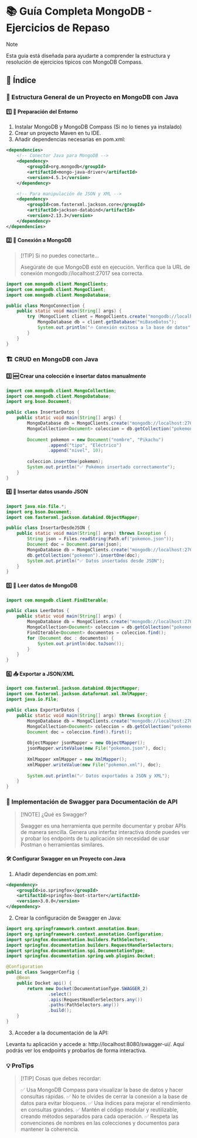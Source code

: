 # 📚 Guía Completa MongoDB - Ejercicios de Repaso

> [!NOTE]
> 
> Esta guía está diseñada para ayudarte a comprender la estructura y resolución de ejercicios típicos con MongoDB Compass.

## 🌟 Índice

### 🎯 Estructura General de un Proyecto en MongoDB con Java

#### 1️⃣ 🔧 Preparación del Entorno

1. Instalar MongoDB y MongoDB Compass (Si no lo tienes ya instalado)
2. Crear un proyecto Maven en tu IDE.
3. Añadir dependencias necesarias en pom.xml:

```xml
<dependencies>
    <!-- Conector Java para MongoDB -->
    <dependency>
        <groupId>org.mongodb</groupId>
        <artifactId>mongo-java-driver</artifactId>
        <version>4.5.1</version>
    </dependency>

    <!-- Para manipulación de JSON y XML -->
    <dependency>
        <groupId>com.fasterxml.jackson.core</groupId>
        <artifactId>jackson-databind</artifactId>
        <version>2.13.3</version>
    </dependency>
</dependencies>
```

#### 2️⃣ 🔗 Conexión a MongoDB

> [!TIP] Si no puedes conectarte...
>
> Asegúrate de que MongoDB esté en ejecución.
> Verifica que la URL de conexión mongodb://localhost:27017 sea correcta.

```java
import com.mongodb.client.MongoClients;
import com.mongodb.client.MongoClient;
import com.mongodb.client.MongoDatabase;

public class MongoConnection {
    public static void main(String[] args) {
        try (MongoClient client = MongoClients.create("mongodb://localhost:27017")) {
            MongoDatabase db = client.getDatabase("miBaseDatos");
            System.out.println("🔥 Conexión exitosa a la base de datos");
        }
    }
}
```

### 🏗️ CRUD en MongoDB con Java

#### 3️⃣ 🆕 Crear una colección e insertar datos manualmente

```java
import com.mongodb.client.MongoCollection;
import com.mongodb.client.MongoDatabase;
import org.bson.Document;

public class InsertarDatos {
    public static void main(String[] args) {
        MongoDatabase db = MongoClients.create("mongodb://localhost:27017").getDatabase("miBaseDatos");
        MongoCollection<Document> coleccion = db.getCollection("pokemon");
        
        Document pokemon = new Document("nombre", "Pikachu")
                .append("tipo", "Eléctrico")
                .append("nivel", 10);
        
        coleccion.insertOne(pokemon);
        System.out.println("✅ Pokémon insertado correctamente");
    }
}
```

#### 4️⃣ 📂 Insertar datos usando JSON

```java
import java.nio.file.*;
import org.bson.Document;
import com.fasterxml.jackson.databind.ObjectMapper;

public class InsertarDesdeJSON {
    public static void main(String[] args) throws Exception {
        String json = Files.readString(Path.of("pokemon.json"));
        Document doc = Document.parse(json);
        MongoDatabase db = MongoClients.create("mongodb://localhost:27017").getDatabase("miBaseDatos");
        db.getCollection("pokemon").insertOne(doc);
        System.out.println("✅ Datos insertados desde JSON");
    }
}
```

#### 5️⃣ 📖 Leer datos de MongoDB

```java
import com.mongodb.client.FindIterable;

public class LeerDatos {
    public static void main(String[] args) {
        MongoDatabase db = MongoClients.create("mongodb://localhost:27017").getDatabase("miBaseDatos");
        MongoCollection<Document> coleccion = db.getCollection("pokemon");
        FindIterable<Document> documentos = coleccion.find();
        for (Document doc : documentos) {
            System.out.println(doc.toJson());
        }
    }
}
```

#### 6️⃣ 📤 Exportar a JSON/XML

```java
import com.fasterxml.jackson.databind.ObjectMapper;
import com.fasterxml.jackson.dataformat.xml.XmlMapper;
import java.io.File;

public class ExportarDatos {
    public static void main(String[] args) throws Exception {
        MongoDatabase db = MongoClients.create("mongodb://localhost:27017").getDatabase("miBaseDatos");
        MongoCollection<Document> coleccion = db.getCollection("pokemon");
        Document doc = coleccion.find().first();
        
        ObjectMapper jsonMapper = new ObjectMapper();
        jsonMapper.writeValue(new File("pokemon.json"), doc);
        
        XmlMapper xmlMapper = new XmlMapper();
        xmlMapper.writeValue(new File("pokemon.xml"), doc);
        
        System.out.println("✅ Datos exportados a JSON y XML");
    }
}
```

### 🚀 Implementación de Swagger para Documentación de API

> [!NOTE] ¿Qué es Swagger?
>
> Swagger es una herramienta que permite documentar y probar APIs de manera sencilla. Genera una interfaz interactiva donde puedes ver y probar los endpoints de tu aplicación sin necesidad de usar Postman o herramientas similares.

#### 🛠️ Configurar Swagger en un Proyecto con Java

1. Añadir dependencias en pom.xml:

```xml
<dependency>
    <groupId>io.springfox</groupId>
    <artifactId>springfox-boot-starter</artifactId>
    <version>3.0.0</version>
</dependency>
```

2. Crear la configuración de Swagger en Java:

```java
import org.springframework.context.annotation.Bean;
import org.springframework.context.annotation.Configuration;
import springfox.documentation.builders.PathSelectors;
import springfox.documentation.builders.RequestHandlerSelectors;
import springfox.documentation.spi.DocumentationType;
import springfox.documentation.spring.web.plugins.Docket;

@Configuration
public class SwaggerConfig {
    @Bean
    public Docket api() {
        return new Docket(DocumentationType.SWAGGER_2)
                .select()
                .apis(RequestHandlerSelectors.any())
                .paths(PathSelectors.any())
                .build();
    }
}
```

3. Acceder a la documentación de la API:    

Levanta tu aplicación y accede a: http://localhost:8080/swagger-ui/. Aquí podrás ver los endpoints y probarlos de forma interactiva.

### 💡 ProTips 

> [!TIP] Cosas que debes recordar:
> 
> ✅ Usa MongoDB Compass para visualizar la base de datos y hacer consultas rápidas.
> ✅ No te olvides de cerrar la conexión a la base de datos para evitar bloqueos.
> ✅ Usa índices para mejorar el rendimiento en consultas grandes.
> ✅ Mantén el código modular y reutilizable, creando métodos separados para cada operación.
> ✅ Respeta las convenciones de nombres en las colecciones y documentos para mantener la coherencia.